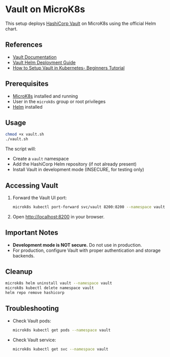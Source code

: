 # Vault on MicroK8s

This setup deploys [HashiCorp Vault](https://github.com/hashicorp/vault) on MicroK8s using the official Helm chart.

## References

- [Vault Documentation](https://developer.hashicorp.com/vault)
- [Vault Helm Deployment Guide](https://developer.hashicorp.com/vault/docs/deploy/kubernetes/helm)
- [How to Setup Vault in Kubernetes- Beginners Tutorial](https://devopscube.com/vault-in-kubernetes/)


## Prerequisites

- [MicroK8s](https://microk8s.io/) installed and running
- User in the `microk8s` group or root privileges
- [Helm](https://helm.sh/) installed

## Usage

```bash
chmod +x vault.sh
./vault.sh
```

The script will:
- Create a `vault` namespace
- Add the HashiCorp Helm repository (if not already present)
- Install Vault in development mode (INSECURE, for testing only)

## Accessing Vault

1. Forward the Vault UI port:
    ```bash
    microk8s kubectl port-forward svc/vault 8200:8200 --namespace vault
    ```
2. Open [http://localhost:8200](http://localhost:8200) in your browser.

## Important Notes

- **Development mode is NOT secure.** Do not use in production.
- For production, configure Vault with proper authentication and storage backends.

## Cleanup

```bash
microk8s helm uninstall vault --namespace vault
microk8s kubectl delete namespace vault
helm repo remove hashicorp
```

## Troubleshooting

- Check Vault pods:
  ```bash
  microk8s kubectl get pods --namespace vault
  ```
- Check Vault service:
  ```bash
  microk8s kubectl get svc --namespace vault
  ```




